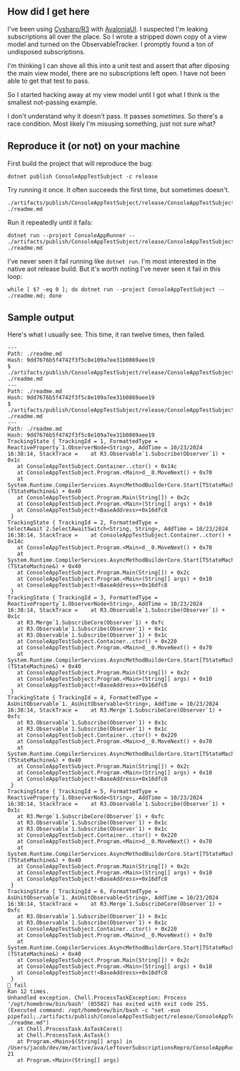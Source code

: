 ## How did I get here

I've been using [Cysharp/R3][0] with [AvaloniaUI][1]. 
I suspected I'm leaking subscriptions all over the place.
So I wrote a stripped down copy of a view model and turned on the ObservableTracker.
I promptly found a ton of undisposed subscriptions.

I'm thinking I can shove all this into a unit test
and assert that after diposing the main view model,
there are no subscriptions left open.
I have not been able to get that test to pass.

So I started hacking away at my view model
until I got what I think is the smallest not-passing example.

I don't understand why it doesn't pass.
It passes _sometimes_.
So there's a race condition.
Most likely I'm misusing something, just not sure what?


[0]: https://github.com/Cysharp/R3/issues?q=is%3Aissue+dispose
[1]: https://github.com/AvaloniaUI/Avalonia

## Reproduce it (or not) on your machine

First build the project that will reproduce the bug:

```
dotnet publish ConsoleAppTestSubject -c release
```

Try running it once. It often succeeds the first time, but sometimes doesn't.

```
./artifacts/publish/ConsoleAppTestSubject/release/ConsoleAppTestSubject ./readme.md
```

Run it repeatedly until it fails:

```
dotnet run --project ConsoleAppRunner -- ./artifacts/publish/ConsoleAppTestSubject/release/ConsoleAppTestSubject ./readme.md
```

I've never seen it fail running like `dotnet run`.
I'm most interested in the native aot release build.
But it's worth noting I've never seen it fail in this loop:

```
while [ $? -eq 0 ]; do dotnet run --project ConsoleAppTestSubject -- ./readme.md; done
```

## Sample output

Here's what I usually see.
This time, it ran twelve times, then failed.

```
---
Path: ./readme.md
Hash: 9dd7676b5f4742f3f5c8e109a7ee31b0869aee19
$ ./artifacts/publish/ConsoleAppTestSubject/release/ConsoleAppTestSubject ./readme.md
---
Path: ./readme.md
Hash: 9dd7676b5f4742f3f5c8e109a7ee31b0869aee19
$ ./artifacts/publish/ConsoleAppTestSubject/release/ConsoleAppTestSubject ./readme.md
---
Path: ./readme.md
Hash: 9dd7676b5f4742f3f5c8e109a7ee31b0869aee19
TrackingState { TrackingId = 1, FormattedType = ReactiveProperty`1.ObserverNode<String>, AddTime = 10/23/2024 16:38:14, StackTrace =    at R3.Observable`1.Subscribe(Observer`1) + 0x1c
   at ConsoleAppTestSubject.Container..ctor() + 0x14c
   at ConsoleAppTestSubject.Program.<Main>d__0.MoveNext() + 0x70
   at System.Runtime.CompilerServices.AsyncMethodBuilderCore.Start[TStateMachine](TStateMachine&) + 0x40
   at ConsoleAppTestSubject.Program.Main(String[]) + 0x2c
   at ConsoleAppTestSubject.Program.<Main>(String[] args) + 0x10
   at ConsoleAppTestSubject!<BaseAddress>+0x16dfc8
 }
TrackingState { TrackingId = 2, FormattedType = SelectAwait`2.SelectAwaitSwitch<String, String>, AddTime = 10/23/2024 16:38:14, StackTrace =    at ConsoleAppTestSubject.Container..ctor() + 0x14c
   at ConsoleAppTestSubject.Program.<Main>d__0.MoveNext() + 0x70
   at System.Runtime.CompilerServices.AsyncMethodBuilderCore.Start[TStateMachine](TStateMachine&) + 0x40
   at ConsoleAppTestSubject.Program.Main(String[]) + 0x2c
   at ConsoleAppTestSubject.Program.<Main>(String[] args) + 0x10
   at ConsoleAppTestSubject!<BaseAddress>+0x16dfc8
 }
TrackingState { TrackingId = 3, FormattedType = ReactiveProperty`1.ObserverNode<String>, AddTime = 10/23/2024 16:38:14, StackTrace =    at R3.Observable`1.Subscribe(Observer`1) + 0x1c
   at R3.Merge`1.SubscribeCore(Observer`1) + 0xfc
   at R3.Observable`1.Subscribe(Observer`1) + 0x1c
   at R3.Observable`1.Subscribe(Observer`1) + 0x1c
   at ConsoleAppTestSubject.Container..ctor() + 0x220
   at ConsoleAppTestSubject.Program.<Main>d__0.MoveNext() + 0x70
   at System.Runtime.CompilerServices.AsyncMethodBuilderCore.Start[TStateMachine](TStateMachine&) + 0x40
   at ConsoleAppTestSubject.Program.Main(String[]) + 0x2c
   at ConsoleAppTestSubject.Program.<Main>(String[] args) + 0x10
   at ConsoleAppTestSubject!<BaseAddress>+0x16dfc8
 }
TrackingState { TrackingId = 4, FormattedType = AsUnitObservable`1._AsUnitObservable<String>, AddTime = 10/23/2024 16:38:14, StackTrace =    at R3.Merge`1.SubscribeCore(Observer`1) + 0xfc
   at R3.Observable`1.Subscribe(Observer`1) + 0x1c
   at R3.Observable`1.Subscribe(Observer`1) + 0x1c
   at ConsoleAppTestSubject.Container..ctor() + 0x220
   at ConsoleAppTestSubject.Program.<Main>d__0.MoveNext() + 0x70
   at System.Runtime.CompilerServices.AsyncMethodBuilderCore.Start[TStateMachine](TStateMachine&) + 0x40
   at ConsoleAppTestSubject.Program.Main(String[]) + 0x2c
   at ConsoleAppTestSubject.Program.<Main>(String[] args) + 0x10
   at ConsoleAppTestSubject!<BaseAddress>+0x16dfc8
 }
TrackingState { TrackingId = 5, FormattedType = ReactiveProperty`1.ObserverNode<String>, AddTime = 10/23/2024 16:38:14, StackTrace =    at R3.Observable`1.Subscribe(Observer`1) + 0x1c
   at R3.Merge`1.SubscribeCore(Observer`1) + 0xfc
   at R3.Observable`1.Subscribe(Observer`1) + 0x1c
   at R3.Observable`1.Subscribe(Observer`1) + 0x1c
   at ConsoleAppTestSubject.Container..ctor() + 0x220
   at ConsoleAppTestSubject.Program.<Main>d__0.MoveNext() + 0x70
   at System.Runtime.CompilerServices.AsyncMethodBuilderCore.Start[TStateMachine](TStateMachine&) + 0x40
   at ConsoleAppTestSubject.Program.Main(String[]) + 0x2c
   at ConsoleAppTestSubject.Program.<Main>(String[] args) + 0x10
   at ConsoleAppTestSubject!<BaseAddress>+0x16dfc8
 }
TrackingState { TrackingId = 6, FormattedType = AsUnitObservable`1._AsUnitObservable<String>, AddTime = 10/23/2024 16:38:14, StackTrace =    at R3.Merge`1.SubscribeCore(Observer`1) + 0xfc
   at R3.Observable`1.Subscribe(Observer`1) + 0x1c
   at R3.Observable`1.Subscribe(Observer`1) + 0x1c
   at ConsoleAppTestSubject.Container..ctor() + 0x220
   at ConsoleAppTestSubject.Program.<Main>d__0.MoveNext() + 0x70
   at System.Runtime.CompilerServices.AsyncMethodBuilderCore.Start[TStateMachine](TStateMachine&) + 0x40
   at ConsoleAppTestSubject.Program.Main(String[]) + 0x2c
   at ConsoleAppTestSubject.Program.<Main>(String[] args) + 0x10
   at ConsoleAppTestSubject!<BaseAddress>+0x16dfc8
 }
🚨 fail
Ran 12 times.
Unhandled exception. Chell.ProcessTaskException: Process '/opt/homebrew/bin/bash' (85582) has exited with exit code 255. (Executed command: /opt/homebrew/bin/bash -c "set -euo pipefail;./artifacts/publish/ConsoleAppTestSubject/release/ConsoleAppTestSubject ./readme.md")
   at Chell.ProcessTask.AsTaskCore()
   at Chell.ProcessTask.AsTask()
   at Program.<Main>$(String[] args) in /Users/jacob/dev/me/active/ava/LeftoverSubscriptionsRepro/ConsoleAppRunner/Program.cs:line 21
   at Program.<Main>(String[] args)
```
